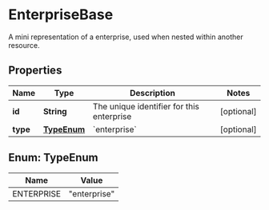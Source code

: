 

# EnterpriseBase

A mini representation of a enterprise, used when nested within another resource.

## Properties

| Name | Type | Description | Notes |
|------------ | ------------- | ------------- | -------------|
|**id** | **String** | The unique identifier for this enterprise |  [optional] |
|**type** | [**TypeEnum**](#TypeEnum) | &#x60;enterprise&#x60; |  [optional] |



## Enum: TypeEnum

| Name | Value |
|---- | -----|
| ENTERPRISE | &quot;enterprise&quot; |




